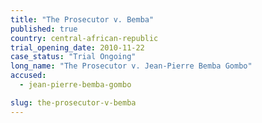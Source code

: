 ```yaml
---
title: "The Prosecutor v. Bemba"
published: true
country: central-african-republic
trial_opening_date: 2010-11-22
case_status: "Trial Ongoing"
long_name: "The Prosecutor v. Jean-Pierre Bemba Gombo"
accused:
  - jean-pierre-bemba-gombo

slug: the-prosecutor-v-bemba
---
```


